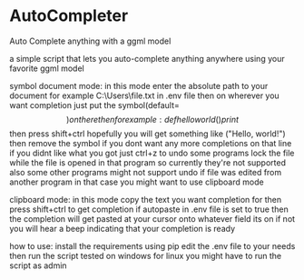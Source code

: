 # AutoCompleter
 Auto Complete anything with a ggml model
 
 
a simple script that lets you auto-complete anything anywhere using your favorite ggml model

symbol document mode:
in this mode enter the absolute path to your document for example C:\Users\file.txt in .env file
then on wherever you want completion just put the symbol(default=$$) on there then for example:
def helloworld()
    print$$
then press shift+ctrl hopefully you will get something like ("Hello, world!") then remove the symbol if you dont want any more completions on that line
if you didnt like what you got just ctrl+z to undo
some programs lock the file while the file is opened in that program so currently they're not supported also some other programs might not support undo
if file was edited from another program in that case you might want to use clipboard mode

clipboard mode:
in this mode copy the text you want completion for then press shift+ctrl to get completion if autopaste in .env file is set to true
then the completion will get pasted at your cursor onto whatever field its on if not you will hear a beep indicating that your completion is ready

how to use:
install the requirements using pip edit the .env file to your needs then run the script
tested on windows for linux you might have to run the script as admin
